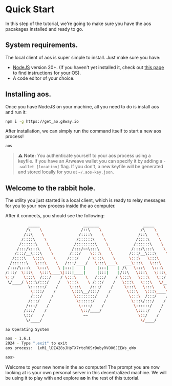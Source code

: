 # Quick Start

In this step of the tutorial, we're going to make sure you have the aos pacakages installed and ready to go.

## System requirements.

The local client of aos is super simple to install. Just make sure you have:

- [NodeJS](https://nodejs.org) version 20+. (If you haven't yet installed it, check out [this page](https://nodejs.org/en/download/package-manager) to find instructions for your OS).
- A code editor of your choice.

## Installing aos.

Once you have NodeJS on your machine, all you need to do is install aos and run it:

```sh
npm i -g https://get_ao.g8way.io
```

After installation, we can simply run the command itself to start a new aos process!

```sh
aos
```

> ⚠ **Note:** You authenticate yourself to your aos process using a keyfile. If you have an Arweave wallet you can specify it by adding a `--wallet [location]` flag. If you don't, a new keyfile will be generated and stored locally for you at `~/.aos-key.json`.

## Welcome to the rabbit hole.

The utility you just started is a local client, which is ready to relay messages for you to your new process inside the ao computer.

After it connects, you should see the following:

```sh
          _____                   _______                   _____
         /\    \                 /::\    \                 /\    \
        /::\    \               /::::\    \               /::\    \
       /::::\    \             /::::::\    \             /::::\    \
      /::::::\    \           /::::::::\    \           /::::::\    \
     /:::/\:::\    \         /:::/~~\:::\    \         /:::/\:::\    \
    /:::/__\:::\    \       /:::/    \:::\    \       /:::/__\:::\    \
   /::::\   \:::\    \     /:::/    / \:::\    \      \:::\   \:::\    \
  /::::::\   \:::\    \   /:::/____/   \:::\____\   ___\:::\   \:::\    \
 /:::/\:::\   \:::\    \ |:::|    |     |:::|    | /\   \:::\   \:::\    \
/:::/  \:::\   \:::\____\|:::|____|     |:::|    |/::\   \:::\   \:::\____\
\::/    \:::\  /:::/    / \:::\    \   /:::/    / \:::\   \:::\   \::/    /
 \/____/ \:::\/:::/    /   \:::\    \ /:::/    /   \:::\   \:::\   \/____/
          \::::::/    /     \:::\    /:::/    /     \:::\   \:::\    \
           \::::/    /       \:::\__/:::/    /       \:::\   \:::\____\
           /:::/    /         \::::::::/    /         \:::\  /:::/    /
          /:::/    /           \::::::/    /           \:::\/:::/    /
         /:::/    /             \::::/    /             \::::::/    /
        /:::/    /               \::/____/               \::::/    /
        \::/    /                 ~~                      \::/    /
         \/____/                                           \/____/

ao Operating System

aos - 1.6.1
2024 - Type ".exit" to exit
aos process:  1xM1_lDZ428sJHpTX7rtcR6SrDubyRVO06JEEWs_eWo

aos>
```

Welcome to your new home in the ao computer! The prompt you are now looking at is your own personal server in this decentralized machine. We will be using it to play with and explore **ao** in the rest of this tutorial.
